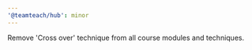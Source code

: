 ```yaml
---
'@teamteach/hub': minor
---
```


Remove 'Cross over' technique from all course modules and techniques.
